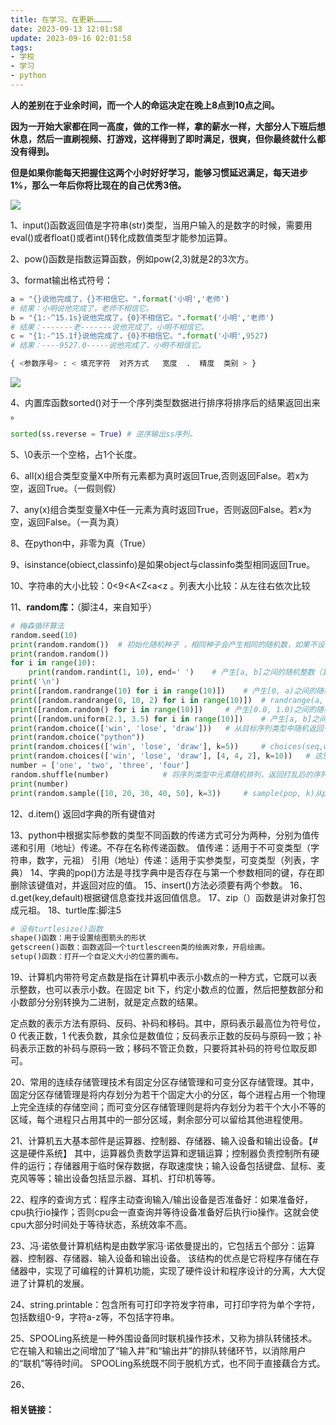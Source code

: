 ```yaml
---
title: 在学习、在更新…………
date: 2023-09-13 12:01:58
update: 2023-09-16 02:01:58
tags:
- 学校
- 学习
- python
---
```

**人的差别在于业余时间，而一个人的命运决定在晚上8点到10点之间。**

**因为一开始大家都在同一高度，做的工作一样，拿的薪水一样，大部分人下班后想休息，然后一直刷视频、打游戏，这样得到了即时满足，很爽，但你最终就什么都没有得到。**

**但是如果你能每天把握住这两个小时好好学习，能够习惯延迟满足，每天进步1%，那么一年后你将比现在的自己优秀3倍。**

![](https://cdn.pixabay.com/photo/2015/04/23/22/00/tree-736885_1280.jpg)

<!-- more -->

1、input()函数返回值是字符串(str)类型，当用户输入的是数字的时候，需要用eval()或者float()或者int()转化成数值类型才能参加运算。

2、pow()函数是指数运算函数，例如pow(2,3)就是2的3次方。

3、format输出格式符号：

```python
a = "{}说他完成了，{}不相信它。".format('小明','老师')
# 结果：小明说他完成了，老师不相信它。
b = "{1:-^15.1s}说他完成了，{0}不相信它。".format('小明','老师')
# 结果：-------老-------说他完成了，小明不相信它。
c = "{1:-^15.1f}说他完成了，{0}不相信它。".format('小明',9527)
# 结果：----9527.0-----说他完成了，小明不相信它。

{ <参数序号> : < 填充字符  对齐方式   宽度  .  精度  类别 > }
```

![](https://pic2.zhimg.com/v2-579ed657a7e62beea77e5b16abf3c971_r.jpg)

4、内置库函数sorted()对于一个序列类型数据进行排序将排序后的结果返回出来 。

```python
sorted(ss.reverse = True) # 逆序输出ss序列。
```

5、\0表示一个空格，占1个长度。

6、all(x)组合类型变量X中所有元素都为真时返回True,否则返回False。若x为空，返回True。（一假则假）

7、any(x)组合类型变量X中任一元素为真时返回True，否则返回False。若x为空，返回False。（一真为真）

8、在python中，非零为真（True）

9、isinstance(obiect,classinfo)是如果object与classinfo类型相同返回True。

10、字符串的大小比较：0<9<A<Z<a<z  。列表大小比较：从左往右依次比较

11、**random库：**（脚注4，来自知乎）

```python
# 梅森循环算法
random.seed(10)
print(random.random())  # 初始化随机种子 ，相同种子会产生相同的随机数，如果不设置随机种子，以系统当前时间为默认值
print(random.random())
for i in range(10):
    print(random.randint(1, 10), end=' ')    # 产生[a, b]之间的随机整数（其中a和b都可以取到，左闭右闭区间）
print('\n')
print([random.randrange(10) for i in range(10)])    # 产生[0, a)之间的随机整数，（不包含a，左闭右开区间）
print([random.randrange(0, 10, 2) for i in range(10)])  # randrange(a, b, step)--产生[a, b)之间以setp为步长的随机整数
print([random.random() for i in range(10)])     # 产生[0.0, 1.0)之间的随机浮点数
print([random.uniform(2.1, 3.5) for i in range(10)])    # 产生[a, b]之间的随机浮点数
print(random.choice(['win', 'lose', 'draw']))   # 从目标序列类型中随机返回一个元素
print(random.choice("python"))
print(random.choices(['win', 'lose', 'draw'], k=5))     # choices(seq,weights=None, k)对序列类型进行k次重复采样，可设置权重，权重小的说明被取到的概率更小
print(random.choices(['win', 'lose', 'draw'], [4, 4, 2], k=10))   # 这里的[4,4,2]就是每个元素分别对应的权重
number = ['one', 'two', 'three', 'four']
random.shuffle(number)            # 将序列类型中元素随机排列，返回打乱后的序列
print(number)
print(random.sample([10, 20, 30, 40, 50], k=3))     # sample(pop, k)从pop类型中随机选取k个元素，以列表类型返回，如果k大于所有元素的个数，则报错
```

12、d.item() 返回d字典的所有键值对

13、python中根据实际参数的类型不同函数的传递方式可分为两种，分别为值传递和引用（地址）传递。不存在名称传递函数。
   值传递：适用于不可变类型（字符串，数字，元祖）
   引用（地址）传递：适用于实参类型，可变类型（列表，字典）
14、字典的pop()方法是寻找字典中是否存在与第一个参数相同的键，存在即删除该键值对，并返回对应的值。
15、insert()方法必须要有两个参数。
16、d.get(key,default)根据键信息查找并返回值信息。
17、zip（）函数是讲对象打包成元祖。
18、turtle库:脚注5

```Python
# 没有turtlesize()函数
shape()函数：用于设置绘图箭头的形状
getscreen()函数：函数返回一个turtlescreen类的绘画对象，开启绘画。
setup()函数：打开一个自定义大小的位置的画布。

```
19、计算机内带符号定点数是指在计算机中表示小数点的一种方式，它既可以表示整数，也可以表示小数。在固定 bit 下，约定小数点的位置，然后把整数部分和小数部分分别转换为二进制，就是定点数的结果。

定点数的表示方法有原码、反码、补码和移码。其中，原码表示最高位为符号位，0 代表正数，1 代表负数，其余位是数值位；反码表示正数的反码与原码一致；补码表示正数的补码与原码一致；移码不管正负数，只要将其补码的符号位取反即可。

20、常用的连续存储管理技术有固定分区存储管理和可变分区存储管理。其中，固定分区存储管理是将内存划分为若干个固定大小的分区，每个进程占用一个物理上完全连续的存储空间；而可变分区存储管理则是将内存划分为若干个大小不等的区域，每个进程只占用其中的一部分区域，剩余部分可以留给其他进程使用。

21、计算机五大基本部件是运算器、控制器、存储器、输入设备和输出设备。【# 这是硬件系统】 其中，运算器负责数学运算和逻辑运算；控制器负责控制所有硬件的运行；存储器用于临时保存数据，存取速度快；输入设备包括键盘、鼠标、麦克风等等；输出设备包括显示器、耳机、打印机等等。

22、程序的查询方式：程序主动查询输入/输出设备是否准备好：如果准备好，cpu执行io操作；否则cpu会一直查询并等待设备准备好后执行io操作。这就会使cpu大部分时间处于等待状态，系统效率不高。

23、冯·诺依曼计算机结构是由数学家冯·诺依曼提出的，它包括五个部分：运算器、控制器、存储器、输入设备和输出设备。 该结构的优点是它将程序存储在存储器中，实现了可编程的计算机功能，实现了硬件设计和程序设计的分离，大大促进了计算机的发展。

24、string.printable：包含所有可打印字符发字符串，可打印字符为单个字符，包括数组0-9，字符a-z等，不包括字符串。

25、SPOOLing系统是一种外围设备同时联机操作技术，又称为排队转储技术。它在输入和输出之间增加了“输入井”和“输出井”的排队转储环节，以消除用户的“联机”等待时间。  SPOOLing系统既不同于脱机方式，也不同于直接藕合方式。  

26、





#### 相关链接：



[^1]: [下班后的时间，决定了你的人生高度！ - 知乎 (zhihu.com)](https://zhuanlan.zhihu.com/p/42776218)
[^2]: [format()方法的基本使用 - 知乎 (zhihu.com)](https://zhuanlan.zhihu.com/p/60357679)
[^3]: [Python format 格式化函数 | 菜鸟教程 (runoob.com)](https://www.runoob.com/python/att-string-format.html)
[^4]: [[python--random库（纯干货教程） - 知乎 (zhihu.com)](https://zhuanlan.zhihu.com/p/571870972)](https://blog.csdn.net/zhongguoren666/article/details/6682749)
[^5]: [知乎](https://zhuanlan.zhihu.com/p/90767333)
